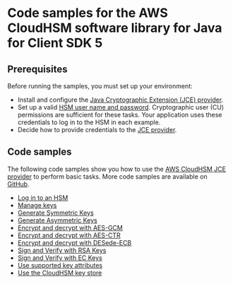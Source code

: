 # Code samples for the AWS CloudHSM software library for Java for Client SDK 5<a name="java-samples_5"></a>

## Prerequisites<a name="java-samples-prereqs_5"></a>

 Before running the samples, you must set up your environment:
+ Install and configure the [Java Cryptographic Extension \(JCE\) provider](java-library-install_5.md#install-java-library_5)\. 
+ Set up a valid [HSM user name and password](manage-hsm-users.md)\. Cryptographic user \(CU\) permissions are sufficient for these tasks\. Your application uses these credentials to log in to the HSM in each example\.
+ Decide how to provide credentials to the [JCE provider](java-library-install_5.md#java-library-credentials_5)\.

## Code samples<a name="java-samples-code_5"></a>

The following code samples show you how to use the [AWS CloudHSM JCE provider](java-library.md) to perform basic tasks\. More code samples are available on [GitHub](https://github.com/aws-samples/aws-cloudhsm-jce-examples/tree/sdk5)\.
+ [Log in to an HSM](https://github.com/aws-samples/aws-cloudhsm-jce-examples/blob/sdk5/src/main/java/com/amazonaws/cloudhsm/examples/LoginRunner.java)
+ [Manage keys](https://github.com/aws-samples/aws-cloudhsm-jce-examples/blob/sdk5/src/main/java/com/amazonaws/cloudhsm/examples/KeyUtilitiesRunner.java)
+ [Generate Symmetric Keys](https://github.com/aws-samples/aws-cloudhsm-jce-examples/blob/sdk5/src/main/java/com/amazonaws/cloudhsm/examples/SymmetricKeys.java)
+ [Generate Asymmetric Keys](https://github.com/aws-samples/aws-cloudhsm-jce-examples/blob/sdk5/src/main/java/com/amazonaws/cloudhsm/examples/AsymmetricKeys.java)
+ [Encrypt and decrypt with AES\-GCM](https://github.com/aws-samples/aws-cloudhsm-jce-examples/blob/sdk5/src/main/java/com/amazonaws/cloudhsm/examples/AESGCMEncryptDecryptRunner.java)
+ [Encrypt and decrypt with AES\-CTR](https://github.com/aws-samples/aws-cloudhsm-jce-examples/blob/sdk5/src/main/java/com/amazonaws/cloudhsm/examples/AESCTREncryptDecryptRunner.java)
+ [Encrypt and decrypt with DESede\-ECB](https://github.com/aws-samples/aws-cloudhsm-jce-examples/blob/sdk5/src/main/java/com/amazonaws/cloudhsm/examples/DESedeECBEncryptDecryptRunner.java)
+ [Sign and Verify with RSA Keys](https://github.com/aws-samples/aws-cloudhsm-jce-examples/blob/sdk5/src/main/java/com/amazonaws/cloudhsm/examples/RSAOperationsRunner.java)
+ [Sign and Verify with EC Keys](https://github.com/aws-samples/aws-cloudhsm-jce-examples/blob/sdk5/src/main/java/com/amazonaws/cloudhsm/examples/ECOperationsRunner.java)
+ [Use supported key attributes](https://github.com/aws-samples/aws-cloudhsm-jce-examples/blob/sdk5/src/main/java/com/amazonaws/cloudhsm/examples/KeyAttributesRunner.java)
+ [Use the CloudHSM key store](https://github.com/aws-samples/aws-cloudhsm-jce-examples/blob/sdk5/src/main/java/com/amazonaws/cloudhsm/examples/KeyStoreExampleRunner.java)